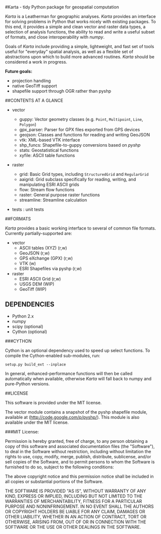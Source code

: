 #Karta - tidy Python package for geospatial computation

*Karta* is a Leatherman for geographic analyses. *Karta* provides an interface for solving
problems in Python that works nicely with existing packages. To this end, it provides a
simple and clean vector and raster data types, a selection of analysis functions, the
ability to read and write a useful subset of formats, and close interoperability with
*numpy*.

Goals of *Karta* include providing a simple, lightweight, and fast set of tools useful for
"everyday" spatial analysis, as well as a flexible set of abstractions upon which to build
more advanced routines. *Karta* should be considered a work in progress.

**Future goals:**
- projection handling
- native GeoTiff support
- shapefile support through OGR rather than pyshp

##CONTENTS AT A GLANCE

- vector
    - guppy:        Vector geometry classes (e.g. `Point`, `Multipoint`, `Line`, `Polygon`)
    - gpx\_parser:  Parser for GPX files exported from GPS devices
    - geojson:      Classes and functions for reading and writing GeoJSON
    - vtk:          XML-based VTK interface
    - shp\_funcs:   Shapefile-to-guppy conversions based on _pyshp_
    - stats:        Geostatistical functions
    - xyfile:       ASCII table functions

- raster
    - grid:         Basic Grid types, including `StructuredGrid` and `RegularGrid`
    - aaigrid:      Grid subclass specifically for reading, writing, and manipulating ESRI ASCII grids
    - flow:         Stream flow functions
    - raster:       General purpose raster functions
    - streamline:   Streamline calculation

- tests : unit tests


##FORMATS

*Karta* provides a basic working interface to several of common file formats. Currently
partially-supported are:

- vector
    - ASCII tables (XYZ) (r,w)
    - GeoJSON (r,w)
    - GPS eXchange (GPX) (r,w)
    - VTK (w)
    - ESRI Shapefiles via pyshp (r,w)
- raster
    - ESRI ASCII Grid (r,w)
    - USGS DEM (WIP)
    - GeoTiff (WIP)

## DEPENDENCIES

- Python 2.x
- numpy
- scipy (optional)
- Cython (optional)

###CYTHON

Cython is an optional dependency used to speed up select functions. To compile the
Cython-enabled sub-modules, run:

    setup.py build_ext --inplace

In general, enhanced-performance functions will then be called automatically when
available, otherwise *Karta* will fall back to numpy and pure-Python versions.



##LICENSE

This software is provided under the MIT license.

The vector module contains a snapshot of the pyshp shapefile module, available at
(http://code.google.com/p/pyshp/). This module is also available under the MIT license.

###MIT License:

Permission is hereby granted, free of charge, to any person obtaining a copy of this
software and associated documentation files (the "Software"), to deal in the Software
without restriction, including without limitation the rights to use, copy, modify, merge,
publish, distribute, sublicense, and/or sell copies of the Software, and to permit persons
to whom the Software is furnished to do so, subject to the following conditions:

The above copyright notice and this permission notice shall be included in all copies or
substantial portions of the Software.

THE SOFTWARE IS PROVIDED "AS IS", WITHOUT WARRANTY OF ANY KIND, EXPRESS OR IMPLIED,
INCLUDING BUT NOT LIMITED TO THE WARRANTIES OF MERCHANTABILITY, FITNESS FOR A PARTICULAR
PURPOSE AND NONINFRINGEMENT. IN NO EVENT SHALL THE AUTHORS OR COPYRIGHT HOLDERS BE LIABLE
FOR ANY CLAIM, DAMAGES OR OTHER LIABILITY, WHETHER IN AN ACTION OF CONTRACT, TORT OR
OTHERWISE, ARISING FROM, OUT OF OR IN CONNECTION WITH THE SOFTWARE OR THE USE OR OTHER
DEALINGS IN THE SOFTWARE.

